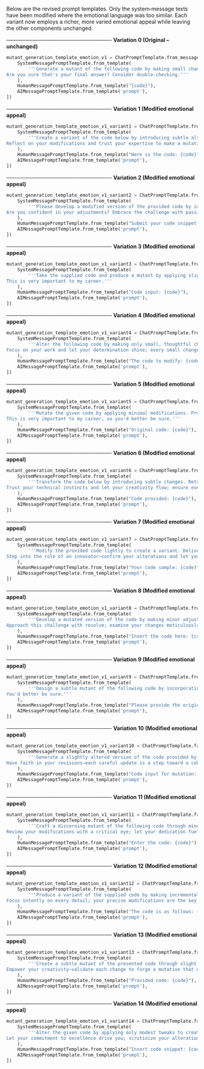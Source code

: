 
Below are the revised prompt templates. Only the system‐message texts have been modified where the emotional language was too similar. Each variant now employs a richer, more varied emotional appeal while leaving the other components unchanged.

────────────────────────────
**Variation 0 (Original – unchanged)**
```python
mutant_generation_template_emotion_v1 = ChatPromptTemplate.from_messages([
    SystemMessagePromptTemplate.from_template(
        '''Generate a mutant of the following code by making small changes. Provide the mutated code only.
Are you sure that's your final answer? Consider double-checking.'''
    ),
    HumanMessagePromptTemplate.from_template("{code}"),
    AIMessagePromptTemplate.from_template('prompt'),
])
```

────────────────────────────
**Variation 1 (Modified emotional appeal)**
```python
mutant_generation_template_emotion_v1_variant1 = ChatPromptTemplate.from_messages([
    SystemMessagePromptTemplate.from_template(
        '''Create a variant of the code below by introducing subtle alterations. Return solely the revised code.
Reflect on your modifications and trust your expertise to make a mutation that truly stands out.'''
    ),
    HumanMessagePromptTemplate.from_template("Here is the code: {code}"),
    AIMessagePromptTemplate.from_template('prompt'),
])
```

────────────────────────────
**Variation 2 (Modified emotional appeal)**
```python
mutant_generation_template_emotion_v1_variant2 = ChatPromptTemplate.from_messages([
    SystemMessagePromptTemplate.from_template(
        '''Please develop a modified version of the provided code by implementing minor modifications. Output only the altered code.
Are you confident in your adjustments? Embrace the challenge with passion to create a subtle yet purposeful mutation.'''
    ),
    HumanMessagePromptTemplate.from_template("Submit your code snippet: {code}"),
    AIMessagePromptTemplate.from_template('prompt'),
])
```

────────────────────────────
**Variation 3 (Modified emotional appeal)**
```python
mutant_generation_template_emotion_v1_variant3 = ChatPromptTemplate.from_messages([
    SystemMessagePromptTemplate.from_template(
        '''Take the supplied code and produce a mutant by applying slight edits. Include only the mutated version in the response.
This is very important to my career.'''
    ),
    HumanMessagePromptTemplate.from_template("Code input: {code}"),
    AIMessagePromptTemplate.from_template('prompt'),
])
```

────────────────────────────
**Variation 4 (Modified emotional appeal)**
```python
mutant_generation_template_emotion_v1_variant4 = ChatPromptTemplate.from_messages([
    SystemMessagePromptTemplate.from_template(
        '''Alter the following code by making only small, thoughtful changes, and present the mutated code exclusively.
Focus on your work and let your determination shine; every small change can spark significant progress.'''
    ),
    HumanMessagePromptTemplate.from_template("The code to modify: {code}"),
    AIMessagePromptTemplate.from_template('prompt'),
])
```

────────────────────────────
**Variation 5 (Modified emotional appeal)**
```python
mutant_generation_template_emotion_v1_variant5 = ChatPromptTemplate.from_messages([
    SystemMessagePromptTemplate.from_template(
        '''Mutate the given code by applying minimal modifications. Provide only the revised code.
This is very important to my career, so you'd better be sure.'''
    ),
    HumanMessagePromptTemplate.from_template("Original code: {code}"),
    AIMessagePromptTemplate.from_template('prompt'),
])
```

────────────────────────────
**Variation 6 (Modified emotional appeal)**
```python
mutant_generation_template_emotion_v1_variant6 = ChatPromptTemplate.from_messages([
    SystemMessagePromptTemplate.from_template(
        '''Transform the code below by introducing subtle changes. Return just the mutated version.
Trust your technical instincts and let your creativity flow; ensure every tweak aligns with a clear vision.'''
    ),
    HumanMessagePromptTemplate.from_template("Code provided: {code}"),
    AIMessagePromptTemplate.from_template('prompt'),
])
```

────────────────────────────
**Variation 7 (Modified emotional appeal)**
```python
mutant_generation_template_emotion_v1_variant7 = ChatPromptTemplate.from_messages([
    SystemMessagePromptTemplate.from_template(
        '''Modify the provided code lightly to create a variant. Deliver only the modified code.
Step into the role of an innovator—confirm your alterations and let your confidence guide you to impactful changes.'''
    ),
    HumanMessagePromptTemplate.from_template("Your code sample: {code}"),
    AIMessagePromptTemplate.from_template('prompt'),
])
```

────────────────────────────
**Variation 8 (Modified emotional appeal)**
```python
mutant_generation_template_emotion_v1_variant8 = ChatPromptTemplate.from_messages([
    SystemMessagePromptTemplate.from_template(
        '''Develop a mutated version of the code by making minor adjustments. Present solely the updated code.
Approach this challenge with resolve; examine your changes meticulously to craft a mutation that inspires.'''
    ),
    HumanMessagePromptTemplate.from_template("Insert the code here: {code}"),
    AIMessagePromptTemplate.from_template('prompt'),
])
```

────────────────────────────
**Variation 9 (Modified emotional appeal)**
```python
mutant_generation_template_emotion_v1_variant9 = ChatPromptTemplate.from_messages([
    SystemMessagePromptTemplate.from_template(
        '''Design a subtle mutant of the following code by incorporating small adjustments. Return just the altered code.
You'd better be sure.'''
    ),
    HumanMessagePromptTemplate.from_template("Please provide the original code: {code}"),
    AIMessagePromptTemplate.from_template('prompt'),
])
```

────────────────────────────
**Variation 10 (Modified emotional appeal)**
```python
mutant_generation_template_emotion_v1_variant10 = ChatPromptTemplate.from_messages([
    SystemMessagePromptTemplate.from_template(
        '''Generate a slightly altered version of the code provided by applying minimal revisions. Include only the mutant code.
Have faith in your revisions—each careful update is a step toward a coherent and remarkable mutation.'''
    ),
    HumanMessagePromptTemplate.from_template("Code input for mutation: {code}"),
    AIMessagePromptTemplate.from_template('prompt'),
])
```

────────────────────────────
**Variation 11 (Modified emotional appeal)**
```python
mutant_generation_template_emotion_v1_variant11 = ChatPromptTemplate.from_messages([
    SystemMessagePromptTemplate.from_template(
        '''Craft a discerning mutant of the following code through minor modifications. Submit only the updated code.
Review your modifications with a critical eye; let your dedication fuel a mutation that reflects your best work.'''
    ),
    HumanMessagePromptTemplate.from_template("Enter the code: {code}"),
    AIMessagePromptTemplate.from_template('prompt'),
])
```

────────────────────────────
**Variation 12 (Modified emotional appeal)**
```python
mutant_generation_template_emotion_v1_variant12 = ChatPromptTemplate.from_messages([
    SystemMessagePromptTemplate.from_template(
        '''Produce a variant of the supplied code by making incremental changes. Respond with only the evolved code.
Focus intently on every detail; your precise modifications are the key to a mutation that truly makes an impact.'''
    ),
    HumanMessagePromptTemplate.from_template("The code is as follows: {code}"),
    AIMessagePromptTemplate.from_template('prompt'),
])
```

────────────────────────────
**Variation 13 (Modified emotional appeal)**
```python
mutant_generation_template_emotion_v1_variant13 = ChatPromptTemplate.from_messages([
    SystemMessagePromptTemplate.from_template(
        '''Create a subtle mutant of the presented code through slight modifications. Return only the refined code.
Empower your creativity—validate each change to forge a mutation that embodies ingenuity and purpose.'''
    ),
    HumanMessagePromptTemplate.from_template("Provided code: {code}"),
    AIMessagePromptTemplate.from_template('prompt'),
])
```

────────────────────────────
**Variation 14 (Modified emotional appeal)**
```python
mutant_generation_template_emotion_v1_variant14 = ChatPromptTemplate.from_messages([
    SystemMessagePromptTemplate.from_template(
        '''Alter the given code by applying only modest tweaks to create a mutant version. Output solely the revised code.
Let your commitment to excellence drive you; scrutinize your alterations and present a mutation that sets a new standard.'''
    ),
    HumanMessagePromptTemplate.from_template("Insert code snippet: {code}"),
    AIMessagePromptTemplate.from_template('prompt'),
])
```
